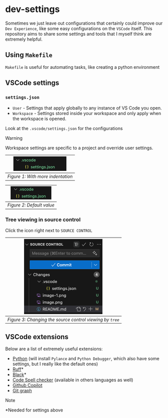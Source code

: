 # dev-settings

Sometimes we just leave out configurations that certainly could improve our `Dev Experience`, like some easy configurations on the `VSCode` itself. This repository aims to share some settings and tools that I myself think are extremely helpful.

## Using `Makefile`

`Makefile` is useful for automating tasks, like creating a python environment

## VSCode settings

### `settings.json`
- `User` - Settings that apply globally to any instance of VS Code you open.
- `Workspace` - Settings stored inside your workspace and only apply when the workspace is opened.

Look at the `.vscode/settings.json` for the configurations

> [!WARNING]  
> Workspace settings are specific to a project and override user settings.

|![alt text](./_statics/images/with-ident.png)|
|:--:|
| *Figure 1: With more indentation* |

|![alt text](./_statics/images/without-ident.png)|
|:--:|
| *Figure 2: Default value* |


### Tree viewing in source control

Click the icon right next to `SOURCE CONTROL`

|![alt text](./_statics/images/tree-view-source-control.png)|
|:--:|
| *Figure 3: Changing the source control viewing by `tree`*|

## VSCode extensions

Below are a list of extremely useful extensions:
- [Python](https://marketplace.visualstudio.com/items?itemName=ms-python.python) (will install `Pylance` and `Python Debugger`, which also have some settings, but I really like the default ones)
- [Ruff](https://marketplace.visualstudio.com/items?itemName=charliermarsh.ruff)*
- [Black](https://marketplace.visualstudio.com/items?itemName=ms-python.black-formatter)*
- [Code Spell checker](https://marketplace.visualstudio.com/items?itemName=streetsidesoftware.code-spell-checker) (available in others languages as well)
- [Github Copilot](https://marketplace.visualstudio.com/items?itemName=GitHub.copilot)
- [Git graph](https://marketplace.visualstudio.com/items?itemName=mhutchie.git-graph)

> [!Note]
> *Needed for settings above